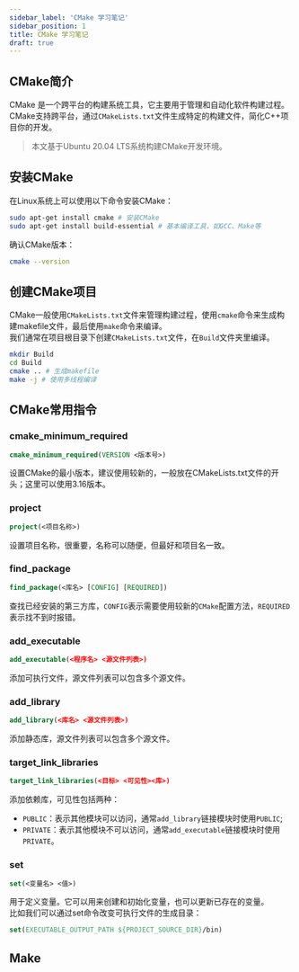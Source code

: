 ```yaml
---
sidebar_label: 'CMake 学习笔记'
sidebar_position: 1
title: CMake 学习笔记
draft: true
---
```


## CMake简介
CMake 是一个跨平台的构建系统工具，它主要用于管理和自动化软件构建过程。CMake支持跨平台，通过`CMakeLists.txt`文件生成特定的构建文件，简化C++项目你的开发。

> 本文基于Ubuntu 20.04 LTS系统构建CMake开发环境。

## 安装CMake
在Linux系统上可以使用以下命令安装CMake：
```bash
sudo apt-get install cmake # 安装CMake
sudo apt-get install build-essential # 基本编译工具，如GCC、Make等
```
确认CMake版本：
```bash
cmake --version
```

## 创建CMake项目
CMake一般使用`CMakeLists.txt`文件来管理构建过程，使用`cmake`命令来生成构建makefile文件，最后使用`make`命令来编译。  
我们通常在项目根目录下创建`CMakeLists.txt`文件，在`Build`文件夹里编译。
```bash
mkdir Build
cd Build
cmake .. # 生成makefile
make -j # 使用多线程编译
```

## CMake常用指令

### cmake_minimum_required
```cmake
cmake_minimum_required(VERSION <版本号>)
```
设置CMake的最小版本，建议使用较新的，一般放在CMakeLists.txt文件的开头；这里可以使用3.16版本。

### project
```cmake
project(<项目名称>)
```
设置项目名称，很重要，名称可以随便，但最好和项目名一致。

### find_package
```cmake
find_package(<库名> [CONFIG] [REQUIRED])
```
查找已经安装的第三方库，`CONFIG`表示需要使用较新的`CMake`配置方法，`REQUIRED`表示找不到时报错。

### add_executable
```cmake
add_executable(<程序名> <源文件列表>)
```
添加可执行文件，源文件列表可以包含多个源文件。

### add_library
```cmake
add_library(<库名> <源文件列表>)
```
添加静态库，源文件列表可以包含多个源文件。

### target_link_libraries
```cmake
target_link_libraries(<目标> <可见性><库>)
```
添加依赖库，可见性包括两种：
* `PUBLIC`：表示其他模块可以访问，通常`add_library`链接模块时使用`PUBLIC`;
* `PRIVATE`：表示其他模块不可以访问，通常`add_executable`链接模块时使用`PRIVATE`。

### set
```cmake
set(<变量名> <值>)
```
用于定义变量。它可以用来创建和初始化变量，也可以更新已存在的变量。  
比如我们可以通过set命令改变可执行文件的生成目录：
```cmake
set(EXECUTABLE_OUTPUT_PATH ${PROJECT_SOURCE_DIR}/bin)
```

## Make